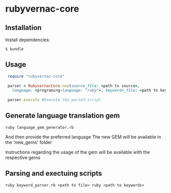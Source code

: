 # rubyvernac-core

## Installation

Install dependencies:

    $ bundle


## Usage


   ```ruby
    require "rubyvernac-core"
    
    parser = RubyvernacCore.new(source_file: <path to source>,
      language: <programing-language: "ruby">, keywords_file: <path to keywords file>)
     
    parser.execute #Execute the parsed script
   ```

## Generate language translation gem

    ruby language_gem_generator.rb

  And then provide the preferred language
  The new GEM will be available in the 'new_gems' folder

  Instructions regarding the usage of the gem will be available with the respective gems

## Parsing and exectuing scripts
    ruby keyword_parser.rb <path to file> ruby <path to keywords> 
